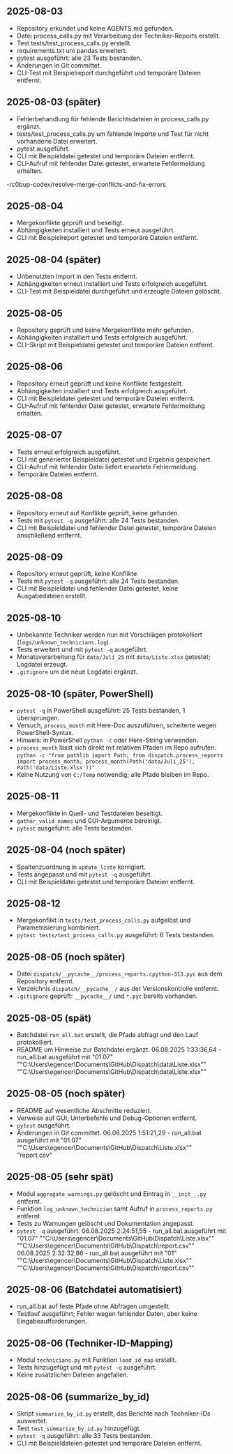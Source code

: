 ## 2025-08-03
- Repository erkundet und keine AGENTS.md gefunden.
- Datei process_calls.py mit Verarbeitung der Techniker-Reports erstellt.
- Test tests/test_process_calls.py erstellt.
- requirements.txt um pandas erweitert.
- pytest ausgeführt: alle 23 Tests bestanden.
- Änderungen in Git committet.
- CLI-Test mit Beispielreport durchgeführt und temporäre Dateien entfernt.

## 2025-08-03 (später)
- Fehlerbehandlung für fehlende Berichtsdateien in process_calls.py ergänzt.
- tests/test_process_calls.py um fehlende Importe und Test für nicht vorhandene Datei erweitert.
- pytest ausgeführt.
- CLI mit Beispieldatei getestet und temporäre Dateien entfernt.
- CLI-Aufruf mit fehlender Datei getestet, erwartete Fehlermeldung erhalten.

-rc0bup-codex/resolve-merge-conflicts-and-fix-errors
## 2025-08-04
- Mergekonflikte geprüft und beseitigt.
- Abhängigkeiten installiert und Tests erneut ausgeführt.
- CLI mit Beispielreport getestet und temporäre Dateien entfernt.

## 2025-08-04 (später)
- Unbenutzten Import in den Tests entfernt.
- Abhängigkeiten erneut installiert und Tests erfolgreich ausgeführt.
- CLI-Test mit Beispieldatei durchgeführt und erzeugte Dateien gelöscht.

## 2025-08-05
- Repository geprüft und keine Mergekonflikte mehr gefunden.
- Abhängigkeiten installiert und Tests erfolgreich ausgeführt.
- CLI-Skript mit Beispieldatei getestet und temporäre Dateien entfernt.

## 2025-08-06
- Repository erneut geprüft und keine Konflikte festgestellt.
- Abhängigkeiten installiert und Tests erfolgreich ausgeführt.
- CLI mit Beispieldatei getestet und temporäre Dateien entfernt.
- CLI-Aufruf mit fehlender Datei getestet, erwartete Fehlermeldung erhalten.

## 2025-08-07
- Tests erneut erfolgreich ausgeführt.
- CLI mit generierter Beispieldatei getestet und Ergebnis gespeichert.
- CLI-Aufruf mit fehlender Datei liefert erwartete Fehlermeldung.
- Temporäre Dateien entfernt.

## 2025-08-08
- Repository erneut auf Konflikte geprüft, keine gefunden.
- Tests mit `pytest -q` ausgeführt: alle 24 Tests bestanden.
- CLI mit Beispieldatei und fehlender Datei getestet, temporäre Dateien anschließend entfernt.

## 2025-08-09
- Repository erneut geprüft, keine Konflikte.
- Tests mit `pytest -q` ausgeführt: alle 24 Tests bestanden.
- CLI mit Beispieldatei und fehlender Datei getestet, keine Ausgabedateien erstellt.

## 2025-08-10
- Unbekannte Techniker werden nun mit Vorschlägen protokolliert (`logs/unknown_technicians.log`).
- Tests erweitert und mit `pytest -q` ausgeführt.
- Monatsverarbeitung für `data/Juli_25` mit `data/Liste.xlsx` getestet; Logdatei erzeugt.
- `.gitignore` um die neue Logdatei ergänzt.
## 2025-08-10 (später, PowerShell)
- `pytest -q` in PowerShell ausgeführt: 25 Tests bestanden, 1 übersprungen.
- Versuch, `process_month` mit Here-Doc auszuführen, scheiterte wegen PowerShell-Syntax.
- Hinweis: in PowerShell `python -c` oder Here-String verwenden.
- `process_month` lässt sich direkt mit relativen Pfaden im Repo aufrufen:
  `python -c "from pathlib import Path; from dispatch.process_reports import process_month; process_month(Path('data/Juli_25'), Path('data/Liste.xlsx'))"`
- Keine Nutzung von `C:/Temp` notwendig; alle Pfade bleiben im Repo.

## 2025-08-11
- Mergekonflikte in Quell- und Testdateien beseitigt.
- `gather_valid_names` und GUI-Argumente bereinigt.
- `pytest` ausgeführt: alle Tests bestanden.

## 2025-08-04 (noch später)
- Spaltenzuordnung in `update_liste` korrigiert.
- Tests angepasst und mit `pytest -q` ausgeführt.
- CLI mit Beispieldatei getestet und temporäre Dateien entfernt.

## 2025-08-12
- Mergekonflikt in `tests/test_process_calls.py` aufgelöst und Parametrisierung kombiniert.
- `pytest tests/test_process_calls.py` ausgeführt: 6 Tests bestanden.

## 2025-08-05 (noch später)
- Datei `dispatch/__pycache__/process_reports.cpython-313.pyc` aus dem Repository entfernt.
- Verzeichnis `dispatch/__pycache__/` aus der Versionskontrolle entfernt.
- `.gitignore` geprüft: `__pycache__/` und `*.pyc` bereits vorhanden.

## 2025-08-05 (spät)
- Batchdatei `run_all.bat` erstellt, die Pfade abfragt und den Lauf protokolliert.
- README um Hinweise zur Batchdatei ergänzt.
06.08.2025  1:33:36,64 - run_all.bat ausgeführt mit "01.07" ""C:\Users\egencer\Documents\GitHub\Dispatch\data\Liste.xlsx"" ""C:\Users\egencer\Documents\GitHub\Dispatch\data\Liste.xlsx"" 

## 2025-08-05 (noch später)
- README auf wesentliche Abschnitte reduziert.
- Verweise auf GUI, Unterbefehle und Debug-Optionen entfernt.
- `pytest` ausgeführt.
- Änderungen in Git committet.
06.08.2025  1:51:21,29 - run_all.bat ausgeführt mit "01.07" ""C:\Users\egencer\Documents\GitHub\Dispatch\Liste.xlsx"" "report.csv"

## 2025-08-05 (sehr spät)
- Modul `aggregate_warnings.py` gelöscht und Eintrag in `__init__.py` entfernt.
- Funktion `log_unknown_technician` samt Aufruf in `process_reports.py` entfernt.
- Tests zu Warnungen gelöscht und Dokumentation angepasst.
- `pytest -q` ausgeführt.
06.08.2025  2:24:51,55 - run_all.bat ausgeführt mit "01.07" ""C:\Users\egencer\Documents\GitHub\Dispatch\Liste.xlsx"" ""C:\Users\egencer\Documents\GitHub\Dispatch\report.csv"" 
06.08.2025  2:32:32,86 - run_all.bat ausgeführt mit "01" ""C:\Users\egencer\Documents\GitHub\Dispatch\Liste.xlsx"" ""C:\Users\egencer\Documents\GitHub\Dispatch\report.csv"" 

## 2025-08-06 (Batchdatei automatisiert)
- run_all.bat auf feste Pfade ohne Abfragen umgestellt.
- Testlauf ausgeführt; Fehler wegen fehlender Daten, aber keine Eingabeaufforderungen.

## 2025-08-06 (Techniker-ID-Mapping)
- Modul `technicians.py` mit Funktion `load_id_map` erstellt.
- Tests hinzugefügt und mit `pytest -q` ausgeführt.
- Keine zusätzlichen Dateien angefallen.
## 2025-08-06 (summarize_by_id)
- Skript `summarize_by_id.py` erstellt, das Berichte nach Techniker-IDs auswertet.
- Test `test_summarize_by_id.py` hinzugefügt.
- `pytest -q` ausgeführt: alle 33 Tests bestanden.
- CLI mit Beispieldateien getestet und temporäre Dateien entfernt.
